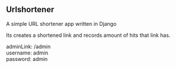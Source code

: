 ## Urlshortener
A simple URL shortener app written in Django

Its creates a shortened link and records amount of hits that link has.  


adminLink: /admin  
username: admin  
password: admin  